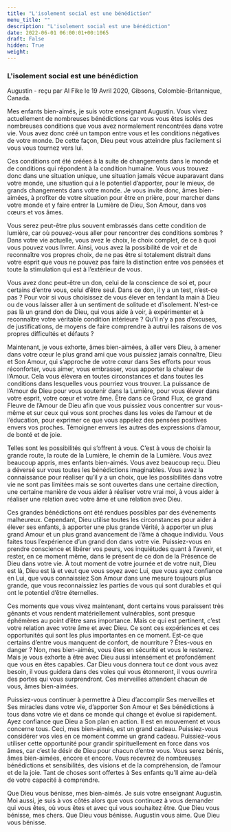 ```yaml
---
title: "L'isolement social est une bénédiction"
menu_title: ""
description: "L'isolement social est une bénédiction"
date: 2022-06-01 06:00:01+00:1065
draft: False
hidden: True
weight:
---
```

### L'isolement social est une bénédiction

Augustin - reçu par Al Fike le 19 Avril 2020, Gibsons, Colombie-Britannique, Canada.

Mes enfants bien-aimés, je suis votre enseignant Augustin. Vous vivez actuellement de nombreuses bénédictions car vous vous êtes isolés des nombreuses conditions que vous avez normalement rencontrées dans votre vie. Vous avez donc créé un tampon entre vous et les conditions négatives de votre monde. De cette façon, Dieu peut vous atteindre plus facilement si vous vous tournez vers lui.

Ces conditions ont été créées à la suite de changements dans le monde et de conditions qui répondent à la condition humaine. Vous vous trouvez donc dans une situation unique, une situation jamais vécue auparavant dans votre monde, une situation qui a le potentiel d’apporter, pour le mieux, de grands changements dans votre monde. Je vous invite donc, âmes bien-aimées, à profiter de votre situation pour être en prière, pour marcher dans votre monde et y faire entrer la Lumière de Dieu, Son Amour, dans vos cœurs et vos âmes.

Vous serez peut-être plus souvent embrassés dans cette condition de lumière, car où pouvez-vous aller pour rencontrer des conditions sombres ? Dans votre vie actuelle, vous avez le choix, le choix complet, de ce à quoi vous pouvez vous livrer. Ainsi, vous avez la possibilité de voir et de reconnaître vos propres choix, de ne pas être si totalement distrait dans votre esprit que vous ne pouvez pas faire la distinction entre vos pensées et toute la stimulation qui est à l’extérieur de vous.

Vous avez donc peut-être un don, celui de la conscience de soi et, pour certains d’entre vous, celui d’être seul. Dans ce don, il y a un test, n’est-ce pas ? Pour voir si vous choisissez de vous élever en tendant la main à Dieu ou de vous laisser aller à un sentiment de solitude et d’isolement. N’est-ce pas là un grand don de Dieu, qui vous aide à voir, à expérimenter et à reconnaître votre véritable condition intérieure ? Qu’il n’y a pas d’excuses, de justifications, de moyens de faire comprendre à autrui les raisons de vos propres difficultés et défauts ?

Maintenant, je vous exhorte, âmes bien-aimées, à aller vers Dieu, à amener dans votre cœur le plus grand ami que vous puissiez jamais connaître, Dieu et Son Amour, qui s’approche de votre cœur dans Ses efforts pour vous réconforter, vous aimer, vous embrasser, vous apporter la chaleur de l’Amour. Cela vous élèvera en toutes circonstances et dans toutes les conditions dans lesquelles vous pourriez vous trouver. La puissance de l’Amour de Dieu pour vous soutenir dans la Lumière, pour vous élever dans votre esprit, votre cœur et votre âme. Être dans ce Grand Flux, ce grand Fleuve de l’Amour de Dieu afin que vous puissiez vous concentrer sur vous-même et sur ceux qui vous sont proches dans les voies de l’amour et de l’éducation, pour exprimer ce que vous appelez des pensées positives envers vos proches. Témoigner envers les autres des expressions d’amour, de bonté et de joie.

Telles sont les possibilités qui s’offrent à vous. C’est à vous de choisir la grande route, la route de la Lumière, le chemin de la Lumière. Vous avez beaucoup appris, mes enfants bien-aimés. Vous avez beaucoup reçu. Dieu a déversé sur vous toutes les bénédictions imaginables. Vous avez la connaissance pour réaliser qu’il y a un choix, que les possibilités dans votre vie ne sont pas limitées mais se sont ouvertes dans une certaine direction, une certaine manière de vous aider à réaliser votre vrai moi, à vous aider à réaliser une relation avec votre âme et une relation avec Dieu.

Ces grandes bénédictions ont été rendues possibles par des événements malheureux. Cependant, Dieu utilise toutes les circonstances pour aider à élever ses enfants, à apporter une plus grande Vérité, à apporter un plus grand Amour et un plus grand avancement de l’âme à chaque individu. Vous faites tous l’expérience d’un grand don dans votre vie. Puissiez-vous en prendre conscience et libérer vos peurs, vos inquiétudes quant à l’avenir, et rester, en ce moment même, dans le présent de ce don de la Présence de Dieu dans votre vie. À tout moment de votre journée et de votre nuit, Dieu est là, Dieu est là et veut que vous soyez avec Lui, que vous ayez confiance en Lui, que vous connaissiez Son Amour dans une mesure toujours plus grande, que vous reconnaissiez les parties de vous qui sont durables et qui ont le potentiel d’être éternelles.

Ces moments que vous vivez maintenant, dont certains vous paraissent très gênants et vous rendent matériellement vulnérables, sont presque éphémères au point d’être sans importance. Mais ce qui est pertinent, c’est votre relation avec votre âme et avec Dieu. Ce sont ces expériences et ces opportunités qui sont les plus importantes en ce moment. Est-ce que certains d’entre vous manquent de confort, de nourriture ? Êtes-vous en danger ? Non, mes bien-aimés, vous êtes en sécurité et vous le resterez. Mais je vous exhorte à être avec Dieu aussi intensément et profondément que vous en êtes capables. Car Dieu vous donnera tout ce dont vous avez besoin, il vous guidera dans des voies qui vous étonneront, il vous ouvrira des portes qui vous surprendront. Ces merveilles attendent chacun de vous, âmes bien-aimées.

Puissiez-vous continuer à permettre à Dieu d’accomplir Ses merveilles et Ses miracles dans votre vie, d’apporter Son Amour et Ses bénédictions à tous dans votre vie et dans ce monde qui change et évolue si rapidement. Ayez confiance que Dieu a Son plan en action. Il est en mouvement et vous concerne tous. Ceci, mes bien-aimés, est un grand cadeau. Puissiez-vous considérer vos vies en ce moment comme un grand cadeau. Puissiez-vous utiliser cette opportunité pour grandir spirituellement en force dans vos âmes, car c’est le désir de Dieu pour chacun d’entre vous. Vous serez bénis, âmes bien-aimées, encore et encore. Vous recevrez de nombreuses bénédictions et sensibilités, des visions et de la compréhension, de l’amour et de la joie. Tant de choses sont offertes à Ses enfants qu’Il aime au-delà de votre capacité à comprendre.

Que Dieu vous bénisse, mes bien-aimés. Je suis votre enseignant Augustin. Moi aussi, je suis à vos côtés alors que vous continuez à vous demander qui vous êtes, où vous êtes et avec qui vous souhaitez être. Que Dieu vous bénisse, mes chers. Que Dieu vous bénisse. Augustin vous aime. Que Dieu vous bénisse.



